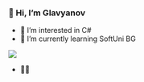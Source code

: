 ### 👋 Hi, I’m Glavyanov
- 👀 I’m interested in C#
- 🌱 I’m currently learning SoftUni BG

![](https://komarev.com/ghpvc/?username=Glavyanov)
<!---
Glavyanov/Glavyanov is a ✨ special ✨ repository because its `README.md` (this file) appears on your GitHub profile.
You can click the Preview link to take a look at your changes.
--->
- 💙💛 
